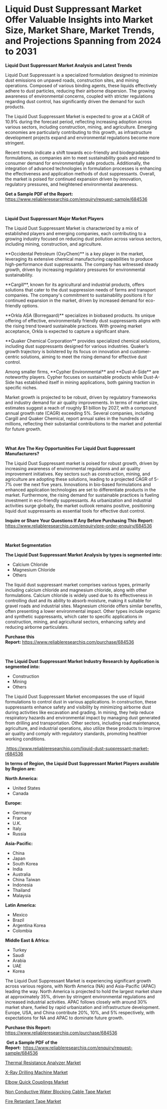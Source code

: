 <p><h1>Liquid Dust Suppressant Market Offer Valuable Insights into Market Size, Market Share, Market Trends, and Projections Spanning from 2024 to 2031</h1></p><p><strong>Liquid Dust Suppressant Market Analysis and Latest Trends</strong></p>
<p><p>Liquid Dust Suppressant is a specialized formulation designed to minimize dust emissions on unpaved roads, construction sites, and mining operations. Composed of various binding agents, these liquids effectively adhere to dust particles, reducing their airborne dispersion. The growing awareness of environmental concerns, coupled with stricter regulations regarding dust control, has significantly driven the demand for such products.</p><p>The Liquid Dust Suppressant Market is expected to grow at a CAGR of 10.9% during the forecast period, reflecting increasing adoption across various sectors, including construction, mining, and agriculture. Emerging economies are particularly contributing to this growth, as infrastructure development projects expand and environmental regulations become more stringent.</p><p>Recent trends indicate a shift towards eco-friendly and biodegradable formulations, as companies aim to meet sustainability goals and respond to consumer demand for environmentally safe products. Additionally, the integration of advanced technologies in formulation processes is enhancing the effectiveness and application methods of dust suppressants. Overall, the market is poised for continued expansion driven by innovation, regulatory pressures, and heightened environmental awareness.</p></p>
<p><strong>Get a Sample PDF of the Report:&nbsp;</strong> <a href="https://www.reliableresearchiq.com/enquiry/request-sample/684536?utm_campaign=1094&utm_medium=2&utm_source=Github&utm_content=ia&utm_term=30102024&utm_id=liquid-dust-suppressant">https://www.reliableresearchiq.com/enquiry/request-sample/684536</a></p>
<p>&nbsp;</p>
<p><strong>Liquid Dust Suppressant Major Market Players</strong></p>
<p><p>The Liquid Dust Suppressant Market is characterized by a mix of established players and emerging companies, each contributing to a growing industry focused on reducing dust pollution across various sectors, including mining, construction, and agriculture.</p><p>**Occidental Petroleum (OxyChem)** is a key player in the market, leveraging its extensive chemical manufacturing capabilities to produce high-performance dust suppressants. The company has witnessed steady growth, driven by increasing regulatory pressures for environmental sustainability.</p><p>**Cargill**, known for its agricultural and industrial products, offers solutions that cater to the dust suppression needs of farms and transport companies. The company's commitment to sustainability positions it for continued expansion in the market, driven by increased demand for eco-friendly options.</p><p>**Orkla ASA (Borregaard)** specializes in biobased products. Its unique offering of effective, environmentally friendly dust suppressants aligns with the rising trend toward sustainable practices. With growing market acceptance, Orkla is expected to capture a significant share.</p><p>**Quaker Chemical Corporation** provides specialized chemical solutions, including dust suppressants designed for various industries. Quaker’s growth trajectory is bolstered by its focus on innovation and customer-centric solutions, aiming to meet the rising demand for effective dust control.</p><p>Among smaller firms, **Cypher Environmental** and **Dust-A-Side** are noteworthy players. Cypher focuses on sustainable products while Dust-A-Side has established itself in mining applications, both gaining traction in specific niches.</p><p>Market growth is projected to be robust, driven by regulatory frameworks and industry demand for air quality improvements. In terms of market size, estimates suggest a reach of roughly $1 billion by 2027, with a compound annual growth rate (CAGR) exceeding 5%. Several companies, including Cargill and Quaker Chemical, report annual sales in the hundreds of millions, reflecting their substantial contributions to the market and potential for future growth.</p></p>
<p>&nbsp;</p>
<p><strong>What Are The Key Opportunities For Liquid Dust Suppressant Manufacturers?</strong></p>
<p><p>The Liquid Dust Suppressant market is poised for robust growth, driven by increasing awareness of environmental regulations and air quality improvement initiatives. Key sectors such as construction, mining, and agriculture are adopting these solutions, leading to a projected CAGR of 5-7% over the next five years. Innovations in bio-based formulations and enhanced application technologies are set to differentiate products in the market. Furthermore, the rising demand for sustainable practices is fueling investment in eco-friendly suppressants. As urbanization and industrial activities surge globally, the market outlook remains positive, positioning liquid dust suppressants as essential tools for effective dust control.</p></p>
<p><strong>Inquire or Share Your Questions If Any Before Purchasing This Report:</strong> <a href="https://www.reliableresearchiq.com/enquiry/pre-order-enquiry/684536?utm_campaign=1094&utm_medium=2&utm_source=Github&utm_content=ia&utm_term=30102024&utm_id=liquid-dust-suppressant">https://www.reliableresearchiq.com/enquiry/pre-order-enquiry/684536</a></p>
<p>&nbsp;</p>
<p><strong>Market Segmentation</strong></p>
<p><strong>The Liquid Dust Suppressant Market Analysis by types is segmented into:</strong></p>
<p><ul><li>Calcium Chloride</li><li>Magnesium Chloride</li><li>Others</li></ul></p>
<p><p>The liquid dust suppressant market comprises various types, primarily including calcium chloride and magnesium chloride, along with other formulations. Calcium chloride is widely used due to its effectiveness in controlling dust and its ability to absorb moisture, making it suitable for gravel roads and industrial sites. Magnesium chloride offers similar benefits, often presenting a lower environmental impact. Other types include organic and synthetic suppressants, which cater to specific applications in construction, mining, and agricultural sectors, enhancing safety and reducing airborne particulates.</p></p>
<p><strong>Purchase this Report:&nbsp;</strong><a href="https://www.reliableresearchiq.com/purchase/684536?utm_campaign=1094&utm_medium=2&utm_source=Github&utm_content=ia&utm_term=30102024&utm_id=liquid-dust-suppressant">https://www.reliableresearchiq.com/purchase/684536</a></p>
<p>&nbsp;</p>
<p><strong>The Liquid Dust Suppressant Market Industry Research by Application is segmented into:</strong></p>
<p><ul><li>Construction</li><li>Mining</li><li>Others</li></ul></p>
<p><p>The Liquid Dust Suppressant Market encompasses the use of liquid formulations to control dust in various applications. In construction, these suppressants enhance safety and visibility by minimizing airborne dust during activities like excavation and grading. In mining, they help reduce respiratory hazards and environmental impact by managing dust generated from drilling and transportation. Other sectors, including road maintenance, agriculture, and industrial operations, also utilize these products to improve air quality and comply with regulatory standards, promoting healthier working conditions.</p></p>
<p><a href="https://www.reliableresearchiq.com/liquid-dust-suppressant-market-r684536?utm_campaign=1094&utm_medium=2&utm_source=Github&utm_content=ia&utm_term=30102024&utm_id=liquid-dust-suppressant">&nbsp;https://www.reliableresearchiq.com/liquid-dust-suppressant-market-r684536</a></p>
<p><strong>In terms of Region, the Liquid Dust Suppressant Market Players available by Region are:</strong></p>
<p>
    <p> <strong> North America: </strong>
        <ul>
            <li>United States</li>
            <li>Canada</li>
        </ul>
        </p> 
    <p> <strong> Europe: </strong>
        <ul>
            <li>Germany</li>
            <li>France</li>
            <li>U.K.</li>
            <li>Italy</li>
            <li>Russia</li>
        </ul>
        </p> 
    <p> <strong> Asia-Pacific: </strong>
        <ul>
            <li>China</li>
            <li>Japan</li>
            <li>South Korea</li>
            <li>India</li>
            <li>Australia</li>
            <li>China Taiwan</li>
            <li>Indonesia</li>
            <li>Thailand</li>
            <li>Malaysia</li>
        </ul>
        </p> 
    <p> <strong> Latin America: </strong>
        <ul>
            <li>Mexico</li>
            <li>Brazil</li>
            <li>Argentina Korea</li>
            <li>Colombia</li>
        </ul>
        </p> 
    <p> <strong> Middle East & Africa: </strong>
        <ul>
            <li>Turkey</li>
            <li>Saudi</li>
            <li>Arabia</li>
            <li>UAE</li>
            <li>Korea</li>
        </ul>
    </p>
    </p>
<p><p>The Liquid Dust Suppressant Market is experiencing significant growth across various regions, with North America (NA) and Asia-Pacific (APAC) leading the way. North America is projected to hold the largest market share at approximately 35%, driven by stringent environmental regulations and increased industrial activities. APAC follows closely with around 30% market share, fueled by rapid urbanization and infrastructure development. Europe, USA, and China contribute 20%, 10%, and 5% respectively, with expectations for NA and APAC to dominate future growth.</p></p>
<p><strong>Purchase this Report: </strong><a href="https://www.reliableresearchiq.com/purchase/684536?utm_campaign=1094&utm_medium=2&utm_source=Github&utm_content=ia&utm_term=30102024&utm_id=liquid-dust-suppressant">https://www.reliableresearchiq.com/purchase/684536</a></p>
<p>&nbsp;<strong>Get a Sample PDF of the Report:&nbsp;&nbsp;</strong><a href="https://www.reliableresearchiq.com/enquiry/request-sample/684536?utm_campaign=1094&utm_medium=2&utm_source=Github&utm_content=ia&utm_term=30102024&utm_id=liquid-dust-suppressant">https://www.reliableresearchiq.com/enquiry/request-sample/684536</a></p>
<p><strong></strong></p>
<p><p><a href="https://www.linkedin.com/pulse/thermal-resistance-analyzer-market-growth-segmentation-regional-lbotf?utm_campaign=1094&utm_medium=2&utm_source=Github&utm_content=ia&utm_term=30102024&utm_id=liquid-dust-suppressant">Thermal Resistance Analyzer Market</a></p><p><a href="https://issuu.com/reportprime-2/docs/x-ray-drilling-machine-market-size-_8e39404faeef92?utm_campaign=1094&utm_medium=2&utm_source=Github&utm_content=ia&utm_term=30102024&utm_id=liquid-dust-suppressant">X-Ray Drilling Machine Market</a></p><p><a href="https://issuu.com/reportprime-2/docs/elbow-quick-couplings-market-size-2_5282a8456fd805?utm_campaign=1094&utm_medium=2&utm_source=Github&utm_content=ia&utm_term=30102024&utm_id=liquid-dust-suppressant">Elbow Quick Couplings Market</a></p><p><a href="https://github.com/florjvdva/Market-Research-Report-List-1/blob/main/non-conductive-water-blocking-cable-tape-market.md?utm_campaign=1094&utm_medium=2&utm_source=Github&utm_content=ia&utm_term=30102024&utm_id=liquid-dust-suppressant">Non Conductive Water Blocking Cable Tape Market</a></p><p><a href="https://github.com/kiara3n0pau/Market-Research-Report-List-1/blob/main/fire-retardant-tape-market.md?utm_campaign=1094&utm_medium=2&utm_source=Github&utm_content=ia&utm_term=30102024&utm_id=liquid-dust-suppressant">Fire Retardant Tape Market</a></p></p>